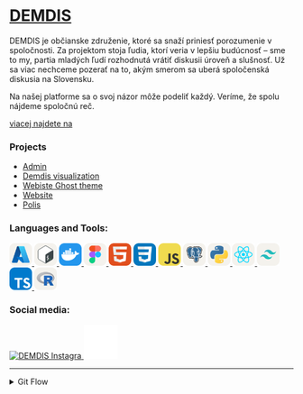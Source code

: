 # [DEMDIS](www.demdis.sk)

DEMDIS je občianske združenie, ktoré sa snaží priniesť porozumenie v spoločnosti. Za projektom stoja ľudia, ktorí veria v lepšiu budúcnosť – sme to my, partia mladých ľudí rozhodnutá vrátiť diskusii úroveň a slušnosť. Už sa viac nechceme pozerať na to, akým smerom sa uberá spoločenská diskusia na Slovensku.

Na našej platforme sa o svoj názor môže podeliť každý. Veríme, že spolu nájdeme spoločnú reč.

[viacej najdete na](https://demdis.sk/o-projekte/)

<h3>Projects</h3>
<ul>
	<li><a href="https://github.com/Demdis/Admin">Admin</a></li>
	<li><a href="https://github.com/Demdis/Demdis-visualization">Demdis visualization</a></li>
	<li><a href="https://github.com/Demdis/Ghost-theme">Webiste Ghost theme</a></li>
	<li><a href="https://github.com/Demdis/Website">Website</a></li>
	<li><a href="https://github.com/Demdis/Polis">Polis</a></li>
</ul>

<h3 align="left">Languages and Tools:</h3>
<p align="left">
	<a href="https://azure.microsoft.com/en-in/" target="_blank" rel="noreferrer">
		<img src="https://raw.githubusercontent.com/tandpfun/skill-icons/main/icons/Azure-Light.svg" alt="azure" width="40" height="40"/>
	</a>
	<a href="https://www.gnu.org/software/bash/" target="_blank" rel="noreferrer">
		<img src="https://raw.githubusercontent.com/tandpfun/skill-icons/main/icons/Bash-Light.svg" alt="bash" width="40" height="40"/>
	</a>
	<a href="https://www.docker.com/" target="_blank" rel="noreferrer">
		<img src="https://raw.githubusercontent.com/tandpfun/skill-icons/main/icons/Docker.svg" alt="docker" width="40" height="40"/>
	</a>
	<a href="https://www.figma.com/" target="_blank" rel="noreferrer">
		<img src="https://raw.githubusercontent.com/tandpfun/skill-icons/main/icons/Figma-Light.svg" alt="figma" width="40" height="40"/>
	</a>
	<a href="https://www.w3.org/html/" target="_blank" rel="noreferrer">
		<img src="https://raw.githubusercontent.com/tandpfun/skill-icons/main/icons/HTML.svg" alt="html5" width="40" height="40"/>
	</a>
	<a href="https://www.w3.org/Style/CSS/" target="_blank" rel="noreferrer">
		<img src="https://github.com/tandpfun/skill-icons/blob/main/icons/CSS.svg" alt="html5" width="40" height="40"/>
	</a>
	<a href="https://developer.mozilla.org/en-US/docs/Web/JavaScript" target="_blank" rel="noreferrer">
		<img src="https://raw.githubusercontent.com/tandpfun/skill-icons/main/icons/JavaScript.svg" alt="javascript" width="40" height="40"/>
	</a>
	<a href="https://www.postgresql.org" target="_blank" rel="noreferrer">
		<img src="https://raw.githubusercontent.com/tandpfun/skill-icons/main/icons/PostgreSQL-Light.svg" alt="postgresql" width="40" height="40"/>
	</a>
	<a href="https://www.python.org" target="_blank" rel="noreferrer">
		<img src="https://raw.githubusercontent.com/tandpfun/skill-icons/main/icons/Python-Light.svg" alt="python" width="40" height="40"/>
	</a>
	<a href="https://reactjs.org/" target="_blank" rel="noreferrer">
		<img src="https://raw.githubusercontent.com/tandpfun/skill-icons/main/icons/React-Light.svg" alt="react" width="40" height="40"/>
	</a>
	<a href="https://tailwindcss.com/" target="_blank" rel="noreferrer">
		<img src="https://raw.githubusercontent.com/tandpfun/skill-icons/main/icons/TailwindCSS-Light.svg" alt="tailwind" width="40" height="40"/>
	</a>
	<a href="https://www.typescriptlang.org/" target="_blank" rel="noreferrer">
		<img src="https://raw.githubusercontent.com/tandpfun/skill-icons/main/icons/TypeScript.svg" alt="typescript" width="40" height="40"/>
	</a>
	<a href="https://www.r-project.org" target="_blank" rel="noreferrer">
		<img src="https://raw.githubusercontent.com/tandpfun/skill-icons/main/icons/R-Light.svg" alt="R" width="40" height="40"/>
	</a>
</p>

<h3 align="left">Social media:</h3>
<p align="left">
	<a href="https://www.instagram.com/demdis_sk/" target="_blank" rel="noreferrer">
		<img src="https://upload.wikimedia.org/wikipedia/commons/e/e7/Instagram_logo_2016.svg" alt="DEMDIS Instagra" width="60" height="60"/>
	</a>
	<a href="https://www.linkedin.com/company/demdis/" target="_blank" rel="noreferrer">
		<img src="https://raw.githubusercontent.com/Demdis/.github/main/images/In-White-72.png" alt="DEMDIS LinkedIn" width="60" height="60"/>
	</a>
</p>

---

<details><summary>Git Flow</summary>

### Development and release flow | [link](https://www.atlassian.com/git/tutorials/comparing-workflows/gitflow-workflow#:~:text=Gitflow%20is%20a%20legacy%20Git,software%20development%20and%20DevOps%20practices.)
	
![Git Flow](https://wac-cdn.atlassian.com/dam/jcr:cc0b526e-adb7-4d45-874e-9bcea9898b4a/04%20Hotfix%20branches.svg?cdnVersion=672)
#### Naming convention for branch
- **feature** branch `feature/#{ticket number}-{ticket name/description}`
- **bugfix** branch `bugfix/#{ticket number}-{ticket name/description}`
- **release** branch `release/vX.X.X`

#### Create a new feature
The feature branch is created from develop branch, named according to convention - `feature/#{ticket number}-{ticket name/description}`. After successful completion of feature, this branch is merged into develop branch.

#### Create a new release
The release branch is created from develop branch, named according to convention - `release/vX.X.X`.

</details>
